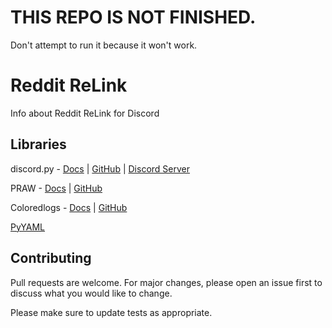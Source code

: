 # THIS REPO IS NOT FINISHED.

Don't attempt to run it because it won't work.

# Reddit ReLink

Info about Reddit ReLink for Discord

## Libraries
discord.py - [Docs](https://discordpy.readthedocs.io) | [GitHub](https://github.com/Rapptz/discord.py) | [Discord Server](https://discord.gg/r3sSKJJ)

PRAW - [Docs](https://praw.readthedocs.io/en/latest/) | [GitHub](https://github.com/praw-dev/praw)

Coloredlogs - [Docs](https://coloredlogs.readthedocs.io/en/latest/) | [GitHub](https://github.com/xolox/python-coloredlogs)

[PyYAML](https://pyyaml.org/)

## Contributing
Pull requests are welcome. For major changes, please open an issue first to discuss what you would like to change.

Please make sure to update tests as appropriate.

